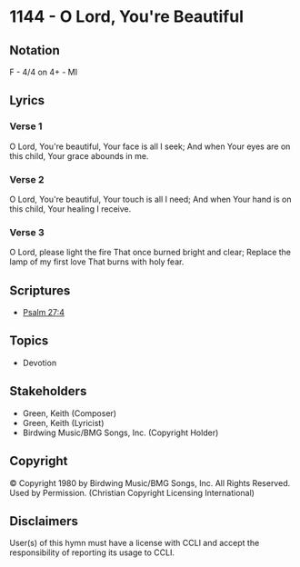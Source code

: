 # 1144 - O Lord, You're Beautiful

## Notation

F - 4/4 on 4+ - MI

## Lyrics

### Verse 1

O Lord, You're beautiful, Your face is all I seek; And when Your eyes are on this child, Your grace abounds in me.

### Verse 2

O Lord, You're beautiful, Your touch is all I need; And when Your hand is on this child, Your healing I receive.

### Verse 3

O Lord, please light the fire That once burned bright and clear; Replace the lamp of my first love That burns with holy fear.


## Scriptures

- [Psalm 27:4](https://www.biblegateway.com/passage/?search=Psalm%2027%3A4)

## Topics

- Devotion

## Stakeholders

- Green, Keith (Composer)
- Green, Keith (Lyricist)
- Birdwing Music/BMG Songs, Inc. (Copyright Holder)

## Copyright

© Copyright 1980 by Birdwing Music/BMG Songs, Inc. All Rights Reserved. Used by Permission.
(Christian Copyright Licensing International)

## Disclaimers

User(s) of this hymn must have a license with CCLI and accept the responsibility of reporting its usage to CCLI.


